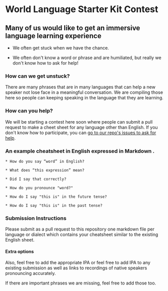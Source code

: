 # World Language Starter Kit Contest

## Many of us would like to get an immersive language learning experience

* We often get stuck when we have the chance.

* We often don't know a word or phrase and are humiliated, but really we don't know how to ask for help!

### How can we get unstuck?

There are many phrases that are in many languages that can help a new speaker not lose face in a
meaningful conversation. We are compiling those here so people can keeping speaking in the language
that they are learning.

### How can you help?

We will be starting a contest here soon where people can submit a pull request to make a cheet sheet for
any language other than English. If you don't know how to participate, you can [go to our repo's issues to
ask for help](https://github.com/InstaMarch/world-language-starter-kit/issues).

### An example cheatsheet in English expressed in Markdown .

```
* How do you say “word” in English?

* What does “this expression” mean?

* Did I say that correctly?

* How do you pronounce "word?"

* How do I say "this is" in the future tense?

* How do I say "this is" in the past tense?
```

### Submission Instructions

Please submit as a pull request to this repository one markdown file per language or dialect which contains your
cheatsheet similar to the existing English sheet.

#### Extra options
Also, feel free to add the appropriate IPA or feel free to add IPA to any existing submission as well as links
to recordings of native speakers pronouncing accurately.

If there are important phrases we are missing, feel free to add those too.
